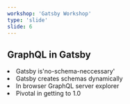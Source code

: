 ```yaml
---
workshop: 'Gatsby Workshop'
type: 'slide'
slide: 6
---
```


## GraphQL in Gatsby

<li>
  <span class="emphasized">Gatsby</span> is<span class="emphasized">'no-schema-neccessary'</span>
</li>
<li>
<span class="emphasized">Gatsby</span> creates schemas <span class="emphasized">dynamically</span>
</li>
<li>In browser <span class="emphasized">GraphQL</span> server explorer</li>
<li>Pivotal in getting to <span class="emphasized">1.0</span></li>